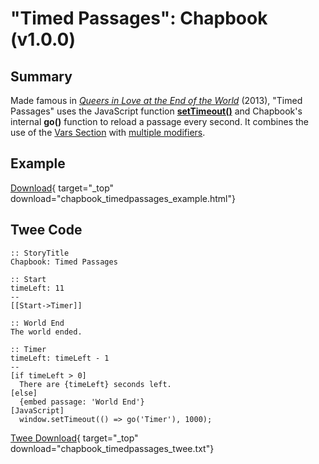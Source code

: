 # "Timed Passages": Chapbook (v1.0.0)

## Summary

Made famous in [*Queers in Love at the End of the World*](https://w.itch.io/end-of-the-world) (2013), "Timed Passages" uses the JavaScript function **[setTimeout()](https://developer.mozilla.org/en-US/docs/Web/API/WindowOrWorkerGlobalScope/setTimeout)** and Chapbook's internal **go()** function to reload a passage every second. It combines the use of the [Vars Section](https://klembot.github.io/chapbook/guide/state/the-vars-section.html) with [multiple modifiers](https://klembot.github.io/chapbook/guide/references/modifiers.html).

## Example

[Download](chapbook_timedpassages_example.html){ target="_top" download="chapbook_timedpassages_example.html"}

## Twee Code

```twee
:: StoryTitle
Chapbook: Timed Passages

:: Start
timeLeft: 11
--
[[Start->Timer]]

:: World End
The world ended.

:: Timer
timeLeft: timeLeft - 1
--
[if timeLeft > 0]
  There are {timeLeft} seconds left.
[else]
  {embed passage: 'World End'}
[JavaScript]
  window.setTimeout(() => go('Timer'), 1000);

```

[Twee Download](chapbook_timedpassages_twee.txt){ target="_top" download="chapbook_timedpassages_twee.txt"}
